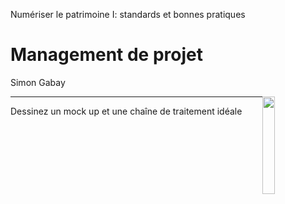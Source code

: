 Numériser le patrimoine I: standards et bonnes pratiques

# Management de projet

Simon Gabay

<img style="float: right; width: 20%;" src="../Cours_04_images/cc-by-sa.png">

---

Dessinez un mock up et une chaîne de traitement idéale
